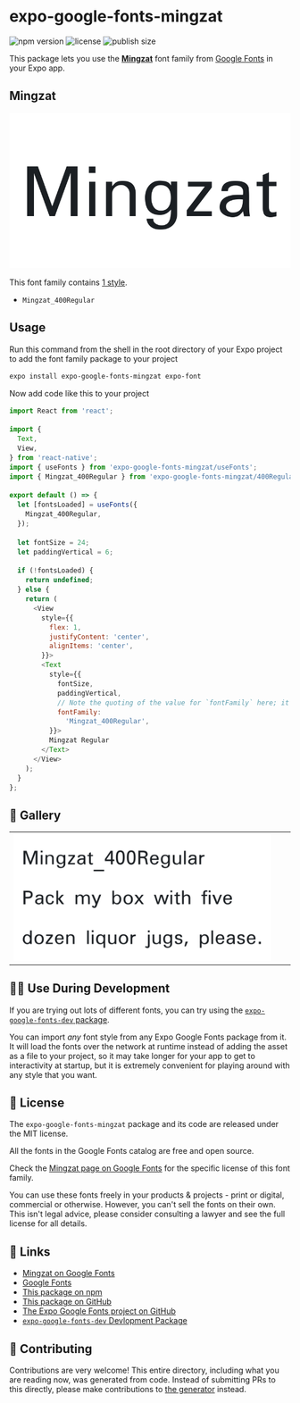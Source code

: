 # expo-google-fonts-mingzat

![npm version](https://flat.badgen.net/npm/v/expo-google-fonts-mingzat)
![license](https://flat.badgen.net/github/license/expo/google-fonts)
![publish size](https://flat.badgen.net/packagephobia/install/expo-google-fonts-mingzat)

This package lets you use the [**Mingzat**](https://fonts.google.com/specimen/Mingzat) font family from [Google Fonts](https://fonts.google.com/) in your Expo app.

## Mingzat

![Mingzat](./font-family.png)

This font family contains [1 style](#-gallery).

- `Mingzat_400Regular`

## Usage

Run this command from the shell in the root directory of your Expo project to add the font family package to your project
```sh
expo install expo-google-fonts-mingzat expo-font
```

Now add code like this to your project
```js
import React from 'react';

import {
  Text,
  View,
} from 'react-native';
import { useFonts } from 'expo-google-fonts-mingzat/useFonts';
import { Mingzat_400Regular } from 'expo-google-fonts-mingzat/400Regular';

export default () => {
  let [fontsLoaded] = useFonts({
    Mingzat_400Regular,
  });

  let fontSize = 24;
  let paddingVertical = 6;

  if (!fontsLoaded) {
    return undefined;
  } else {
    return (
      <View
        style={{
          flex: 1,
          justifyContent: 'center',
          alignItems: 'center',
        }}>
        <Text
          style={{
            fontSize,
            paddingVertical,
            // Note the quoting of the value for `fontFamily` here; it expects a string!
            fontFamily:
              'Mingzat_400Regular',
          }}>
          Mingzat Regular
        </Text>
      </View>
    );
  }
};

```

## 🔡 Gallery


||||
|-|-|-|
|![Mingzat_400Regular](.//400Regular/Mingzat_400Regular.ttf.png)||||


## 👩‍💻 Use During Development

If you are trying out lots of different fonts, you can try using the [`expo-google-fonts-dev` package](https://github.com/freeboub/google-fonts/tree/master/font-packages/dev#readme).

You can import *any* font style from any Expo Google Fonts package from it. It will load the fonts
over the network at runtime instead of adding the asset as a file to your project, so it may take longer
for your app to get to interactivity at startup, but it is extremely convenient
for playing around with any style that you want.

## 📖 License

The `expo-google-fonts-mingzat` package and its code are released under the MIT license.

All the fonts in the Google Fonts catalog are free and open source.

Check the [Mingzat page on Google Fonts](https://fonts.google.com/specimen/Mingzat) for the specific license of this font family.

You can use these fonts freely in your products & projects - print or digital, commercial or otherwise. However, you can't sell the fonts on their own. This isn't legal advice, please consider consulting a lawyer and see the full license for all details.

## 🔗 Links

- [Mingzat on Google Fonts](https://fonts.google.com/specimen/Mingzat)
- [Google Fonts](https://fonts.google.com/)
- [This package on npm](https://www.npmjs.com/package/expo-google-fonts-mingzat)
- [This package on GitHub](https://github.com/freeboub/google-fonts/tree/master/font-packages/mingzat)
- [The Expo Google Fonts project on GitHub](https://github.com/freeboub/google-fonts)
- [`expo-google-fonts-dev` Devlopment Package](https://github.com/freeboub/google-fonts/tree/master/font-packages/dev)

## 🤝 Contributing

Contributions are very welcome! This entire directory, including what you are reading now, was generated from code. Instead of submitting PRs to this directly, please make contributions to [the generator](https://github.com/freeboub/google-fonts/tree/master/packages/generator) instead.
